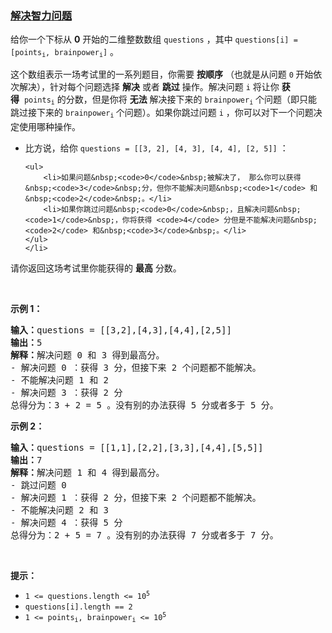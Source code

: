 ### [解决智力问题](https://leetcode-cn.com/problems/solving-questions-with-brainpower)

<p>给你一个下标从 <strong>0</strong>&nbsp;开始的二维整数数组&nbsp;<code>questions</code>&nbsp;，其中&nbsp;<code>questions[i] = [points<sub>i</sub>, brainpower<sub>i</sub>]</code>&nbsp;。</p>

<p>这个数组表示一场考试里的一系列题目，你需要 <strong>按顺序</strong>&nbsp;（也就是从问题 <code>0</code><strong>&nbsp;</strong>开始依次解决），针对每个问题选择 <strong>解决</strong>&nbsp;或者 <strong>跳过</strong>&nbsp;操作。解决问题 <code>i</code>&nbsp;将让你 <b>获得</b>&nbsp;&nbsp;<code>points<sub>i</sub></code>&nbsp;的分数，但是你将 <strong>无法</strong>&nbsp;解决接下来的&nbsp;<code>brainpower<sub>i</sub></code>&nbsp;个问题（即只能跳过接下来的 <code>brainpower<sub>i</sub></code><sub>&nbsp;</sub>个问题）。如果你跳过问题&nbsp;<code>i</code>&nbsp;，你可以对下一个问题决定使用哪种操作。</p>

<ul>
	<li>比方说，给你&nbsp;<code>questions = [[3, 2], [4, 3], [4, 4], [2, 5]]</code>&nbsp;：

	<ul>
		<li>如果问题&nbsp;<code>0</code>&nbsp;被解决了， 那么你可以获得&nbsp;<code>3</code>&nbsp;分，但你不能解决问题&nbsp;<code>1</code> 和&nbsp;<code>2</code>&nbsp;。</li>
		<li>如果你跳过问题&nbsp;<code>0</code>&nbsp;，且解决问题&nbsp;<code>1</code>&nbsp;，你将获得 <code>4</code> 分但是不能解决问题&nbsp;<code>2</code> 和&nbsp;<code>3</code>&nbsp;。</li>
	</ul>
	</li>
</ul>

<p>请你返回这场考试里你能获得的 <strong>最高</strong>&nbsp;分数。</p>

<p>&nbsp;</p>

<p><strong>示例 1：</strong></p>

<pre><b>输入：</b>questions = [[3,2],[4,3],[4,4],[2,5]]
<b>输出：</b>5
<b>解释：</b>解决问题 0 和 3 得到最高分。
- 解决问题 0 ：获得 3 分，但接下来 2 个问题都不能解决。
- 不能解决问题 1 和 2
- 解决问题 3 ：获得 2 分
总得分为：3 + 2 = 5 。没有别的办法获得 5 分或者多于 5 分。
</pre>

<p><strong>示例 2：</strong></p>

<pre><b>输入：</b>questions = [[1,1],[2,2],[3,3],[4,4],[5,5]]
<b>输出：</b>7
<b>解释：</b>解决问题 1 和 4 得到最高分。
- 跳过问题 0
- 解决问题 1 ：获得 2 分，但接下来 2 个问题都不能解决。
- 不能解决问题 2 和 3
- 解决问题 4 ：获得 5 分
总得分为：2 + 5 = 7 。没有别的办法获得 7 分或者多于 7 分。
</pre>

<p>&nbsp;</p>

<p><strong>提示：</strong></p>

<ul>
	<li><code>1 &lt;= questions.length &lt;= 10<sup>5</sup></code></li>
	<li><code>questions[i].length == 2</code></li>
	<li><code>1 &lt;= points<sub>i</sub>, brainpower<sub>i</sub> &lt;= 10<sup>5</sup></code></li>
</ul>
